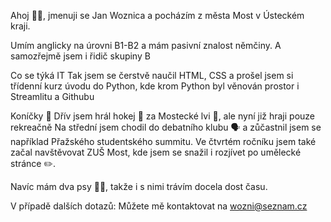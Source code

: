 
Ahoj 🙋‍♂️, jmenuji se Jan Woznica a pocházím z města Most v Ústeckém kraji.

Umím anglicky na úrovni B1-B2 a mám pasivní znalost němčiny. A samozřejmě jsem i řidič skupiny B

Co se týká IT
Tak jsem se čerstvě naučil HTML, CSS a prošel jsem si třídenní kurz úvodu do Python, kde krom Python byl věnován prostor i Streamlitu a Githubu

Koníčky 🐴
Dřív jsem hrál hokej 🏒 za Mostecké lvi 🦁, ale nyní již hraji pouze rekreačně
Na střední jsem chodil do debatního klubu 🗣 a zůčastnil jsem se například Přažského studentského summitu.
Ve čtvrtém ročníku jsem také začal navštěvovat ZUŠ Most, kde jsem se snažil i rozjívet po umělecké stránce ✏.


Navíc mám dva psy 🐶🐶, takže i s nimi trávím docela dost času. 

V případě dalších dotazů:
Můžete mě kontaktovat na wozni@seznam.cz
